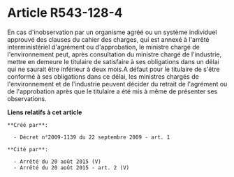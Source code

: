 # Article R543-128-4

En cas d'inobservation par un organisme agréé ou un système individuel approuvé des clauses du cahier des charges, qui est
annexé à l'arrêté interministériel d'agrément ou d'approbation, le ministre chargé de l'environnement peut, après
consultation du ministre chargé de l'industrie, mettre en demeure le titulaire de satisfaire à ses obligations dans un délai
qui ne saurait être inférieur à deux mois.A défaut pour le titulaire de s'être conformé à ses obligations dans ce délai, les
ministres chargés de l'environnement et de l'industrie peuvent décider du retrait de l'agrément ou de l'approbation après que
le titulaire a été mis à même de présenter ses observations.

**Liens relatifs à cet article**

	**Créé par**:

	  - Décret n°2009-1139 du 22 septembre 2009 - art. 1

	**Cité par**:

	  - Arrêté du 20 août 2015 (V)
	  - Arrêté du 20 août 2015 - art. 2 (V)
